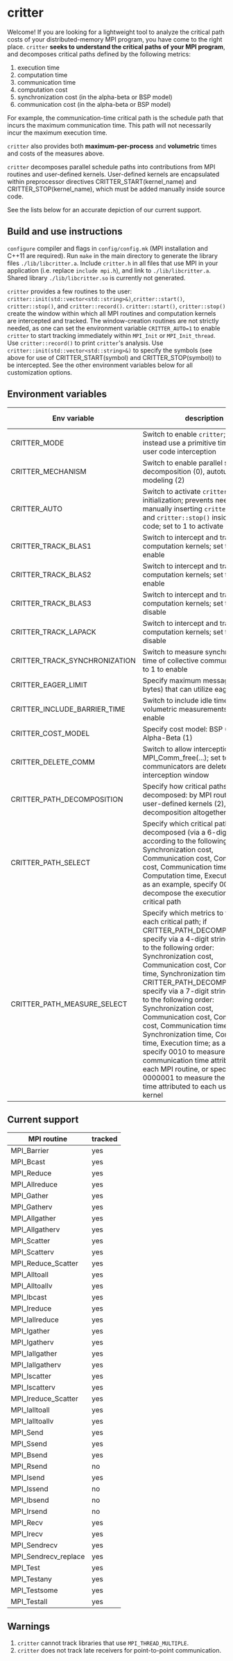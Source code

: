 
# critter
Welcome! If you are looking for a lightweight tool to analyze the critical path costs of your distributed-memory MPI program, you have come to the right place. `critter` **seeks to understand the critical paths of your MPI program**, and decomposes critical paths defined by the following metrics:

1. execution time
2. computation time
3. communication time
4. computation cost
5. synchronization cost (in the alpha-beta or BSP model)
6. communication cost (in the alpha-beta or BSP model)

For example, the communication-time critical path is the schedule path that incurs the maximum communication time. This path will not necessarily incur the maximum execution time.

`critter` also provides both **maximum-per-process** and **volumetric** times and costs of the measures above.

`critter` decomposes parallel schedule paths into contributions from MPI routines and user-defined kernels. User-defined kernels are encapsulated within preprocessor directives CRITTER_START(kernel_name) and CRITTER_STOP(kernel_name), which must be added manually inside source code.

See the lists below for an accurate depiction of our current support.

## Build and use instructions
`configure` compiler and flags in `config/config.mk` (MPI installation and C++11 are required). Run `make` in the main directory to generate the library files `./lib/libcritter.a`. Include `critter.h` in all files that use MPI in your application (i.e. replace `include mpi.h`), and link to `./lib/libcritter.a`. Shared library `./lib/libcritter.so` is currently not generated.

`critter` provides a few routines to the user: `critter::init(std::vector<std::string>&)`,`critter::start()`, `critter::stop()`, and `critter::record()`. `critter::start()`, `critter::stop()` create the window within which all MPI routines and computation kernels are intercepted and tracked. The window-creation routines are not strictly needed, as one can set the environment variable `CRITTER_AUTO=1` to enable `critter` to start tracking immediately within `MPI_Init` or `MPI_Init_thread`. Use `critter::record()` to print `critter`'s analysis. Use `critter::init(std::vector<std::string>&)` to specify the symbols (see above for use of CRITTER_START(symbol) and CRITTER_STOP(symbol)) to be intercepted. See the other environment variables below for all customization options.

## Environment variables
|     Env variable        |   description   |   default value   |    
| ----------------------- | ----------- | ---------- |
| CRITTER_MODE | Switch to enable `critter`; set to 0 to instead use a primitive timer with no user code interception | 1 |
| CRITTER_MECHANISM | Switch to enable parallel schedule decomposition (0), autotuning (1), or modeling (2) | 0 |
| CRITTER_AUTO | Switch to activate `critter` inside MPI initialization; prevents need for manually inserting `critter::start()` and `critter::stop()` inside user code; set to 1 to activate | 0 |
| CRITTER_TRACK_BLAS1 | Switch to intercept and track BLAS-1 computation kernels; set to 1 to enable | 0 |
| CRITTER_TRACK_BLAS2 | Switch to intercept and track BLAS-2 computation kernels; set to 1 to enable | 0 |
| CRITTER_TRACK_BLAS3 | Switch to intercept and track BLAS-3 computation kernels; set to 0 to disable | 1 |
| CRITTER_TRACK_LAPACK | Switch to intercept and track LAPACK computation kernels; set to 0 to disable | 1 |
| CRITTER_TRACK_SYNCHRONIZATION | Switch to measure synchronization time of collective communication; set to 1 to enable | 0 |
| CRITTER_EAGER_LIMIT | Specify maximum message size (in bytes) that can utilize eager protocol | 32768 |
| CRITTER_INCLUDE_BARRIER_TIME | Switch to include idle time in volumetric measurements; set to 1 to enable | 0 |
| CRITTER_COST_MODEL | Specify cost model: BSP (0) or Alpha-Beta (1) | 0 |
| CRITTER_DELETE_COMM | Switch to allow interception of MPI_Comm_free(...); set to 0 if communicators are deleted within interception window | 1 |
| CRITTER_PATH_DECOMPOSITION | Specify how critical paths are decomposed: by MPI routine (1), user-defined kernels (2), or avoid decomposition altogether (0) | 0 |
| CRITTER_PATH_SELECT | Specify which critical paths are decomposed (via a 6-digit string according to the following order:  Synchronization cost, Communication cost, Computation cost, Communication time, Computation time, Execution time); as an example, specify 000001 to decompose the execution-time critical path | 000000 |
| CRITTER_PATH_MEASURE_SELECT | Specify which metrics to track along each critical path; if CRITTER_PATH_DECOMPOSITION=1, specify via a 4-digit string according to the following order: Synchronization cost, Communication cost, Communication time, Synchronization time; if CRITTER_PATH_DECOMPOSITION=2, specify via a 7-digit string according to the following order: Synchronization cost, Communication cost, Computation cost, Communication time, Synchronization time, Computation time, Execution time; as an example, specify 0010 to measure the communication time attributed to each MPI routine, or specify 0000001 to measure the execution time attributed to each user-defined kernel | 0000 or 0000000 |

## Current support
|     MPI routine         |   tracked   |   
| ----------------------- | ----------- |
| MPI_Barrier              |   yes      |
| MPI_Bcast                |   yes      |
| MPI_Reduce               |   yes      |
| MPI_Allreduce            |   yes      |
| MPI_Gather               |   yes      |
| MPI_Gatherv              |   yes      |
| MPI_Allgather            |   yes      |
| MPI_Allgatherv           |   yes      |
| MPI_Scatter              |   yes      |
| MPI_Scatterv             |   yes      |
| MPI_Reduce_Scatter       |   yes      |
| MPI_Alltoall             |   yes      |
| MPI_Alltoallv            |   yes      |
| MPI_Ibcast               |   yes      |
| MPI_Ireduce              |   yes      |
| MPI_Iallreduce           |   yes      |
| MPI_Igather              |   yes      |
| MPI_Igatherv             |   yes      |
| MPI_Iallgather           |   yes      |
| MPI_Iallgatherv          |   yes      |
| MPI_Iscatter             |   yes      |
| MPI_Iscatterv            |   yes      |
| MPI_Ireduce_Scatter      |   yes      |
| MPI_Ialltoall            |   yes      |
| MPI_Ialltoallv           |   yes      |
| MPI_Send                 |   yes      |
| MPI_Ssend                |   yes      |
| MPI_Bsend                |   yes      |
| MPI_Rsend                |   no       |
| MPI_Isend                |   yes      |
| MPI_Issend               |   no       |
| MPI_Ibsend               |   no       |
| MPI_Irsend               |   no       |
| MPI_Recv                 |   yes      |
| MPI_Irecv                |   yes      |
| MPI_Sendrecv             |   yes      |
| MPI_Sendrecv_replace     |   yes      |
| MPI_Test                 |   yes      |
| MPI_Testany              |   yes      |
| MPI_Testsome             |   yes      |
| MPI_Testall              |   yes      |

## Warnings
1. `critter` cannot track libraries that use `MPI_THREAD_MULTIPLE`.
2. `critter` does not track late receivers for point-to-point communication.
